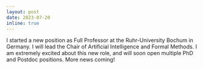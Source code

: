 ```yaml
---
layout: post
date: 2023-07-20
inline: true
---
```


I started a new position as Full Professor at the Ruhr-University Bochum in Germany. I will lead the Chair of Artificial Intelligence and Formal Methods. I am extremely excited about this new role, and will soon open multiple PhD and Postdoc positions. More news coming!




